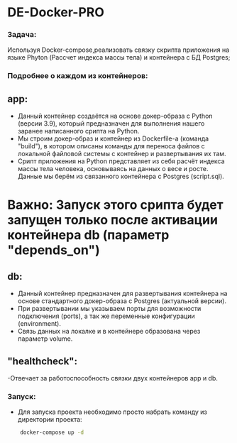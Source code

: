 # DE-Docker-PRO

### Задача:

Используя Docker-compose,реализовать связку  скрипта приложения на языке Phyton (Рассчет индекса массы тела) и контейнера с БД Postgres;

### Подробнее о каждом из контейнеров:

## app:

- Данный контейнер создаётся на основе докер-образа с Python (версии 3.9), который предназначен для выполнения нашего заранее написанного срипта на Python.
- Мы строим докер-образ и контейнер из Dockerfile-а (команда "build"), в котором описаны команды для переноса файлов с локальной файловой системы с контейнер и развертывания их там.
- Срипт приложения на Python представляет из себя расчёт индекса массы тела человека, основываясь на данных о весе и росте. Данные мы берём из связанного контейнера с Postgres (script.sql).

# Важно: Запуск этого срипта будет запущен только после активации контейнера db (параметр "depends_on")

## db:

- Данный контейнер предназначен для развертывания контейнера на основе стандартного докер-образа с Postgres (актуальной  версии). 
- При развертывании мы указываем порты для возможности подключения (ports), а так же переменные конфигурации (environment). 
- Связь данных на локалке и в контейнере образована через параметр volume.

## "healthcheck":

-Отвечает за работоспособность связки двух контейнеров app и db.

### Запуск:
- Для запуска проекта необходимо просто набрать команду из директории проекта:

```sh
    docker-compose up -d
```